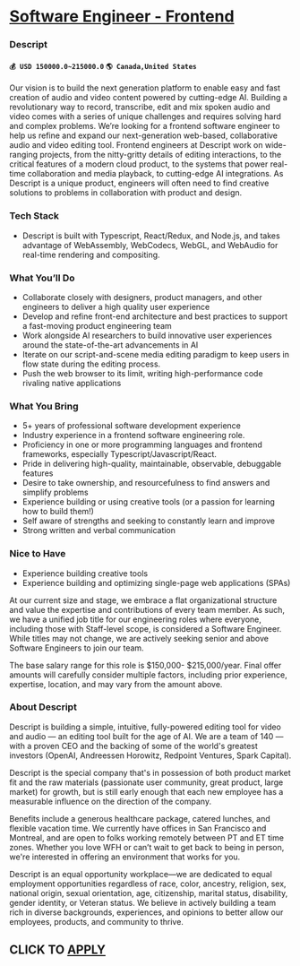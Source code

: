 # [Software Engineer - Frontend](https://www.remotewlb.com/apply/software-engineer-frontend-91719)  
### Descript  
#### `💰 USD 150000.0~215000.0` `🌎 Canada,United States`  
Our vision is to build the next generation platform to enable easy and fast creation of audio and video content powered by cutting-edge AI. Building a revolutionary way to record, transcribe, edit and mix spoken audio and video comes with a series of unique challenges and requires solving hard and complex problems. We’re looking for a frontend software engineer to help us refine and expand our next-generation web-based, collaborative audio and video editing tool. Frontend engineers at Descript work on wide-ranging projects, from the nitty-gritty details of editing interactions, to the critical features of a modern cloud product, to the systems that power real-time collaboration and media playback, to cutting-edge AI integrations. As Descript is a unique product, engineers will often need to find creative solutions to problems in collaboration with product and design.

### Tech Stack

  * Descript is built with Typescript, React/Redux, and Node.js, and takes advantage of WebAssembly, WebCodecs, WebGL, and WebAudio for real-time rendering and compositing.

### What You’ll Do

  * Collaborate closely with designers, product managers, and other engineers to deliver a high quality user experience
  * Develop and refine front-end architecture and best practices to support a fast-moving product engineering team
  * Work alongside AI researchers to build innovative user experiences around the state-of-the-art advancements in AI
  * Iterate on our script-and-scene media editing paradigm to keep users in flow state during the editing process.
  * Push the web browser to its limit, writing high-performance code rivaling native applications

### What You Bring

  * 5+ years of professional software development experience
  * Industry experience in a frontend software engineering role.
  * Proficiency in one or more programming languages and frontend frameworks, especially Typescript/Javascript/React.
  * Pride in delivering high-quality, maintainable, observable, debuggable features
  * Desire to take ownership, and resourcefulness to find answers and simplify problems
  * Experience building or using creative tools (or a passion for learning how to build them!)
  * Self aware of strengths and seeking to constantly learn and improve
  * Strong written and verbal communication

### Nice to Have

  * Experience building creative tools
  * Experience building and optimizing single-page web applications (SPAs)

At our current size and stage, we embrace a flat organizational structure and value the expertise and contributions of every team member. As such, we have a unified job title for our engineering roles where everyone, including those with Staff-level scope, is considered a Software Engineer. While titles may not change, we are actively seeking senior and above Software Engineers to join our team.

The base salary range for this role is $150,000- $215,000/year. Final offer amounts will carefully consider multiple factors, including prior experience, expertise, location, and may vary from the amount above.

### About Descript

Descript is building a simple, intuitive, fully-powered editing tool for video and audio — an editing tool built for the age of AI. We are a team of 140 — with a proven CEO and the backing of some of the world's greatest investors (OpenAI, Andreessen Horowitz, Redpoint Ventures, Spark Capital).

Descript is the special company that's in possession of both product market fit and the raw materials (passionate user community, great product, large market) for growth, but is still early enough that each new employee has a measurable influence on the direction of the company.

Benefits include a generous healthcare package, catered lunches, and flexible vacation time. We currently have offices in San Francisco and Montreal, and are open to folks working remotely between PT and ET time zones. Whether you love WFH or can’t wait to get back to being in person, we're interested in offering an environment that works for you.

Descript is an equal opportunity workplace—we are dedicated to equal employment opportunities regardless of race, color, ancestry, religion, sex, national origin, sexual orientation, age, citizenship, marital status, disability, gender identity, or Veteran status. We believe in actively building a team rich in diverse backgrounds, experiences, and opinions to better allow our employees, products, and community to thrive.

  
## CLICK TO [APPLY](https://www.remotewlb.com/apply/software-engineer-frontend-91719)


